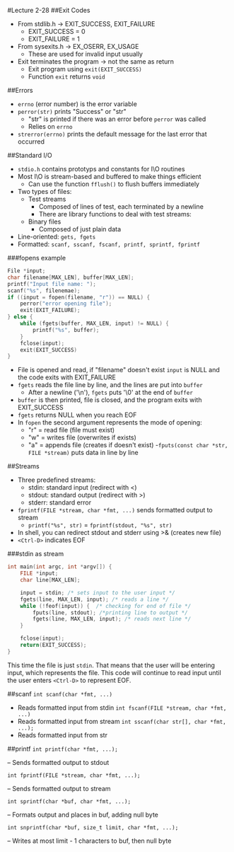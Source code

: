 #Lecture 2-28
##Exit Codes
- From stdlib.h -> EXIT_SUCCESS, EXIT_FAILURE
    + EXIT_SUCCESS = 0
    + EXIT_FAILURE = 1
- From sysexits.h -> EX_OSERR, EX_USAGE
    + These are used for invalid input usually
- Exit terminates the program -> not the same as return
    + Exit program using `exit(EXIT_SUCCESS)`
    + Function `exit` returns `void`

##Errors
- `errno` (error number) is the error variable
- `perror(str)` prints "Success" or "str"
    + "str" is printed if there was an error before `perror` was called
    + Relies on `errno`
- `strerror(errno)` prints the default message for the last error that occurred 

##Standard I/O
- `stdio.h` contains prototyps and constants for I\O routines
- Most I\O is stream-based and buffered to make things efficient
    + Can use the function `fflush()` to flush buffers immediately
- Two types of files:
    + Test streams
        * Composed of lines of test, each terminated by a newline
        * There are library functions to deal with test streams:
    + Binary files 
        * Composed of just plain data
- Line-oriented: `gets, fgets`
- Formatted: `scanf, sscanf, fscanf, printf, sprintf, fprintf`

###fopens example
```c
File *input; 
char filename[MAX_LEN], buffer[MAX_LEN];
printf("Input file name: "); 
scanf("%s", filenemae); 
if ((input = fopen(filename, "r")) == NULL) {
    perror("error opening file"); 
    exit(EXIT_FAILURE);
} else {
    while (fgets(buffer, MAX_LEN, input) != NULL) {
        printf("%s", buffer);
    }
    fclose(input);
    exit(EXIT_SUCCESS)
}
```
- File is opened and read, if "filename" doesn't exist `input` is NULL and the code exits with EXIT_FAILURE
- `fgets` reads the file line by line, and the lines are put into `buffer`
    + After a newline ('\n'), `fgets` puts '\0' at the end of `buffer`
- `buffer` is then printed, file is closed, and the program exits with EXIT_SUCCESS
- `fgets` returns NULL when you reach EOF
- In `fopen` the second argument represents the mode of opening: 
    + "r" = read file (file must exist)
    + "w" = writes file (overwrites if exists)
    + "a" = appends file (creates if doesn't exist)
-`fputs(const char *str, FILE *stream)` puts data in line by line

##Streams
- Three predefined streams: 
    + stdin: standard input (redirect with <)
    + stdout: standard output (redirect with >)
    + stderr: standard error
- `fprintf(FILE *stream, char *fmt, ...)` sends formatted output to stream
    + `printf("%s", str)` = `fprintf(stdout, "%s", str)`
- In shell, you can redirect stdout and stderr using >& (creates new file)
- `<Ctrl-D>` indicates EOF

###stdin as stream
```c
int main(int argc, int *argv[]) {
    FILE *input; 
    char line[MAX_LEN];

    input = stdin; /* sets input to the user input */
    fgets(line, MAX_LEN, input); /* reads a line */
    while (!feof(input)) {  /* checking for end of file */
        fputs(line, stdout); /*printing line to output */
        fgets(line, MAX_LEN, input); /* reads next line */
    }

    fclose(input);
    return(EXIT_SUCCESS);
}
```
This time the file is just `stdin`. That means that the user will be entering input, which represents the file. This code will continue to read input until the user enters `<Ctrl-D>` to represent EOF.

##scanf
`int scanf(char *fmt, ...)`
- Reads formatted input from stdin
`int fscanf(FILE *stream, char *fmt, ...)`
- Reads formatted input from stream
`int sscanf(char str[], char *fmt, ...);`
- Reads formatted input from str

##printf
`int printf(char *fmt, ...);`

– Sends formatted output to stdout

`int fprintf(FILE *stream, char *fmt, ...);`

– Sends formatted output to stream

`int sprintf(char *buf, char *fmt, ...);`

– Formats output and places in buf, adding null byte

`int snprintf(char *buf, size_t limit, char *fmt, ...);`

– Writes at most limit - 1 characters to buf, then null byte






















